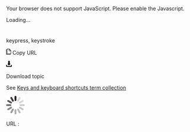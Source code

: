 Your browser does not support JavaScript. Please enable the Javascript.

Loading...

# 

keypress, keystroke

![Copy URL](keypress-keystroke_files/Copy.png)
Copy URL

![Download](keypress-keystroke_files/Download.png)

Download topic

See [Keys and keyboard shortcuts term collection](https://worldready.cloudapp.net/Styleguide/Read?id=2700&topicid=27401)

![In progress](keypress-keystroke_files/activity-large.gif)

URL :
